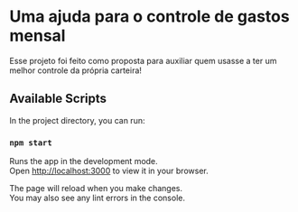 # Uma ajuda para o controle de gastos mensal

Esse projeto foi feito como proposta para auxiliar quem usasse a ter um melhor controle da própria carteira!

## Available Scripts

In the project directory, you can run:

### `npm start`

Runs the app in the development mode.\
Open [http://localhost:3000](http://localhost:3000) to view it in your browser.

The page will reload when you make changes.\
You may also see any lint errors in the console.
